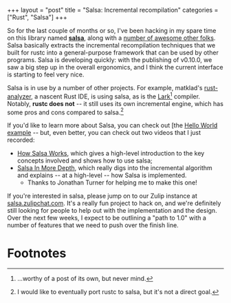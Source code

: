 +++
layout = "post"
title = "Salsa: Incremental recompilation"
categories = ["Rust", "Salsa"]
+++

So for the last couple of months or so, I've been hacking in my spare
time on this library named
[**salsa**](https://github.com/salsa-rs/salsa), along with a [number
of awesome other
folks](https://github.com/salsa-rs/salsa/graphs/contributors). Salsa
basically extracts the incremental recompilation techniques that we
built for rustc into a general-purpose framework that can be used by
other programs. Salsa is developing quickly: with the publishing of
v0.10.0, we saw a big step up in the overall ergonomics, and I think
the current interface is starting to feel very nice.

Salsa is in use by a number of other projects. For example, matklad's
[rust-analyzer](https://github.com/rust-analyzer/rust-analyzer/), a
nascent Rust IDE, is using salsa, as is the
[Lark](https://github.com/lark-exploration/lark)[^worthy]
compiler. Notably, **rustc does not** -- it still uses its own
incremental engine, which has some pros and cons compared to
salsa.[^port]

If you'd like to learn more about Salsa, you can check out [the [Hello
World
example](https://github.com/salsa-rs/salsa/blob/master/examples/hello_world/main.rs) -- but, even better, you can check out two videos that I just recorded:

- [How Salsa Works](https://youtu.be/_muY4HjSqVw), which gives
  a high-level introduction to the key concepts involved and shows how to use salsa;
- [Salsa In More Depth](https://www.youtube.com/watch?v=i_IhACacPRY), which really digs
  into the incremental algorithm and explains -- at a high-level -- how Salsa is implemented.
  - Thanks to Jonathan Turner for helping me to make this one!
  
If you're interested in salsa, please jump on to our Zulip instance at
[salsa.zulipchat.com](https://salsa.zulipchat.com/). It's a really fun
project to hack on, and we're definitely still looking for people to
help out with the implementation and the design. Over the next few
weeks, I expect to be outlining a "path to 1.0" with a number of
features that we need to push over the finish line.

# Footnotes

[^worthy]: ...worthy of a post of its own, but never mind.

[^port]: I would like to eventually port rustc to salsa, but it's not a direct goal.
